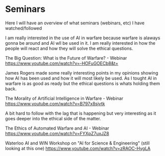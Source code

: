 # Seminars

Here I will have an overview of what seminars (webinars, etc) I have watched/followed

I am really interested in the use of AI in warfare because warfare is alaways gonna be around and AI wll be used in it. I am really interested in how the people will react and how they will solve the ethical questions.

The Big Question: What is the Future of Warfare? - Webinar
https://www.youtube.com/watch?v=-HOFuGOECb8&t=

James Rogers made some really interesting points in my opinions showing how AI has been used and how it will most likely be used. As I tought AI in warfare is as good as ready but the ethical questions is whats holding them back.

The Morality of Artificial Intelligence in Warfare - Webinar
https://www.youtube.com/watch?v=B797x8sjvtk

A bit hard to follow with the lag that is happening but very interesting as it goes deeper into the ethical side of the matter.

The Ethics of Automated Warfare and AI - Webinar
https://www.youtube.com/watch?v=FYXpZ7uxJZ8

Waterloo AI and WIN Workshop on "AI for Science & Engineering" (still looking at this one)
https://www.youtube.com/watch?v=zRAOC-HygLA
